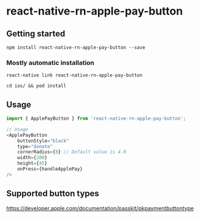 # react-native-rn-apple-pay-button

## Getting started

`npm install react-native-rn-apple-pay-button --save`

### Mostly automatic installation

`react-native link react-native-rn-apple-pay-button`

`cd ios/ && pod install`

## Usage

```javascript
import { ApplePayButton } from 'react-native-rn-apple-pay-button';

// Usage
<ApplePayButton
    buttonStyle="black"
    type="donate"
    cornerRadius={8} // Default value is 4.0
    width={200}
    height={45}
    onPress={handleApplePay}
/>
```
## Supported button types
https://developer.apple.com/documentation/passkit/pkpaymentbuttontype
